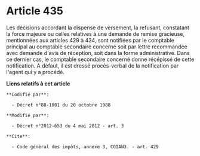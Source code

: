 # Article 435

Les décisions accordant la dispense de versement, la refusant, constatant la force majeure ou celles relatives à une demande
de remise gracieuse, mentionnées aux articles 429 à 434, sont notifiées par le comptable principal au comptable secondaire
concerné soit par lettre recommandée avec demande d'avis de réception, soit dans la forme administrative. Dans ce dernier
cas, le comptable secondaire concerné donne récépissé de cette notification. A défaut, il est dressé procès-verbal de la
notification par l'agent qui y a procédé.

**Liens relatifs à cet article**

	**Codifié par**:

	  - Décret n°88-1001 du 20 octobre 1988

	**Modifié par**:

	  - Décret n°2012-653 du 4 mai 2012 - art. 3

	**Cite**:

	  - Code général des impôts, annexe 3, CGIAN3. - art. 429
